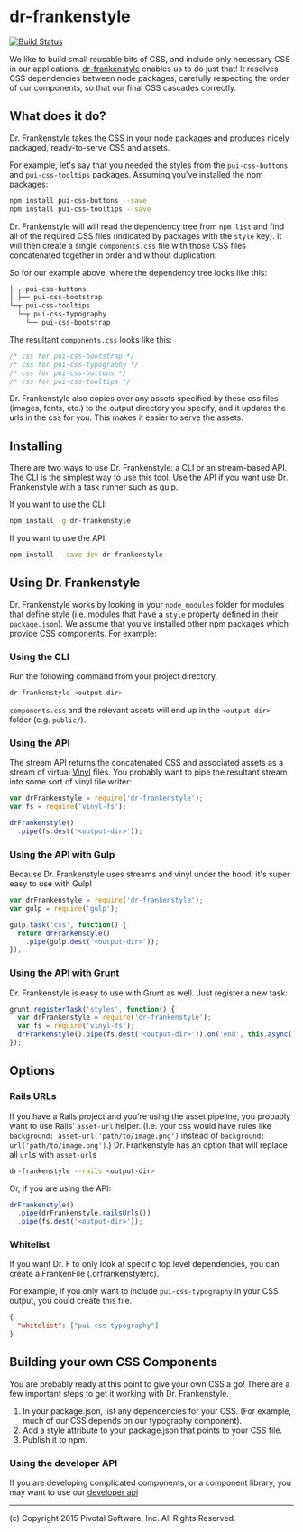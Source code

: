 # dr-frankenstyle

[![Build Status](https://travis-ci.org/pivotal-cf/dr-frankenstyle.svg)](https://travis-ci.org/pivotal-cf/dr-frankenstyle)

We like to build small reusable bits of CSS, and include only necessary CSS in our applications. 
[dr-frankenstyle](https://www.npmjs.com/package/dr-frankenstyle) enables us to do just that! It resolves CSS 
dependencies between node packages, carefully respecting the order of our components, so that our final CSS 
cascades correctly.

## What does it do?

Dr. Frankenstyle takes the CSS in your node packages and produces nicely packaged, ready-to-serve CSS and assets.

For example, let's say that you needed the styles from the `pui-css-buttons` and `pui-css-tooltips` packages.
Assuming you've installed the npm packages:

```sh
npm install pui-css-buttons --save
npm install pui-css-tooltips --save
```

Dr. Frankenstyle will will read the dependency tree from `npm list` and find all of the required CSS files (indicated by packages with the `style` key).
It will then create a single `components.css` file with those CSS files concatenated together in order and without duplication:

So for our example above, where the dependency tree looks like this:

```sh
├─┬ pui-css-buttons
│ ├── pui-css-bootstrap
└─┬ pui-css-tooltips
  └─┬ pui-css-typography
    └── pui-css-bootstrap
```

The resultant `components.css` looks like this:

```css
/* css for pui-css-bootstrap */
/* css for pui-css-typography */
/* css for pui-css-buttons */
/* css for pui-css-tooltips */
```

Dr. Frankenstyle also copies over any assets specified by these css files (images, fonts, etc.)
to the output directory you specify, and it updates the urls in the css for you.
This makes it easier to serve the assets.

## Installing

There are two ways to use Dr. Frankenstyle: a CLI or an stream-based API.
The CLI is the simplest way to use this tool.
Use the API if you want use Dr. Frankenstyle with a task runner such as gulp.

If you want to use the CLI:

```sh
npm install -g dr-frankenstyle
```

If you want to use the API:

```sh
npm install --save-dev dr-frankenstyle
```

## Using Dr. Frankenstyle

Dr. Frankenstyle works by looking in your `node_modules` folder for modules that define style
(i.e. modules that have a `style` property defined in their `package.json`).
We assume that you've installed other npm packages which provide CSS components.
For example:

### Using the CLI

Run the following command from your project directory.

```sh
dr-frankenstyle <output-dir>
```

`components.css` and the relevant assets will end up in the `<output-dir>` folder (e.g. `public/`).

### Using the API

The stream API returns the concatenated CSS and associated assets as a stream of virtual [Vinyl](https://github.com/wearefractal/vinyl) files.
You probably want to pipe the resultant stream into some sort of vinyl file writer:

```js
var drFrankenstyle = require('dr-frankenstyle');
var fs = require('vinyl-fs');

drFrankenstyle()
  .pipe(fs.dest('<output-dir>'));
```

### Using the API with Gulp

Because Dr. Frankenstyle uses streams and vinyl under the hood, it's super easy to use with Gulp!

```js
var drFrankenstyle = require('dr-frankenstyle');
var gulp = require('gulp');

gulp.task('css', function() {
  return drFrankenstyle()
    .pipe(gulp.dest('<output-dir>'));
});
```

### Using the API with Grunt

Dr. Frankenstyle is easy to use with Grunt as well. Just register a new task:

```js
grunt.registerTask('styles', function() {
  var drFrankenstyle = require('dr-frankenstyle');
  var fs = require('vinyl-fs');
  drFrankenstyle().pipe(fs.dest('<output-dir>')).on('end', this.async());
});

```

## Options

### Rails URLs

If you have a Rails project and you're using the asset pipeline, you probably want to use Rails' `asset-url` helper.
(I.e. your css would have rules like `background: asset-url('path/to/image.png')` instead of `background: url('path/to/image.png')`.)
Dr. Frankenstyle has an option that will replace all `url`s with `asset-url`s

```sh
dr-frankenstyle --rails <output-dir>
```

Or, if you are using the API:

```js
drFrankenstyle()
  .pipe(drFrankenstyle.railsUrls())
  .pipe(fs.dest('<output-dir>'));
```

### Whitelist

If you want Dr. F to only look at specific top level dependencies, you can create a FrankenFile (.drfrankenstylerc).

For example, if you only want to include `pui-css-typography` in your CSS output, you could create this file.

```json
{
  "whitelist": ["pui-css-typography"]
}
```

## Building your own CSS Components

You are probably ready at this point to give your own CSS a go! There are a few important steps to get it working with 
Dr. Frankenstyle.

1. In your package.json, list any dependencies for your CSS. (For example, much of our CSS depends on our typography component).
1. Add a style attribute to your package.json that points to your CSS file.
1. Publish it to npm.

### Using the developer API

If you are developing complicated components, or a component library, you may
want to use our [developer api](https://github.com/pivotal-cf/dr-frankenstyle/blob/master/DEVELOPER_API_README.md)

***
 
(c) Copyright 2015 Pivotal Software, Inc. All Rights Reserved.
